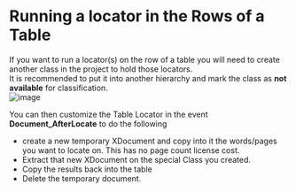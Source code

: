 # Running a locator in the Rows of a Table
If you want to run a locator(s) on the row of a table you will need to create another class in the project to hold those locators.  
It is recommended to put it into another hierarchy and mark the class as **not available** for classification.  
![image](https://user-images.githubusercontent.com/47416964/124617917-9f4c8a00-de77-11eb-9889-a1ca910d4d15.png)

You can then customize the Table Locator in the event **Document_AfterLocate** to do the following

* create a new temporary XDocument and copy into it the words/pages you want to locate on. This has no page count license cost.
* Extract that new XDocument on the special Class you created.
* Copy the results back into the table
* Delete the temporary document.

```vb

```
